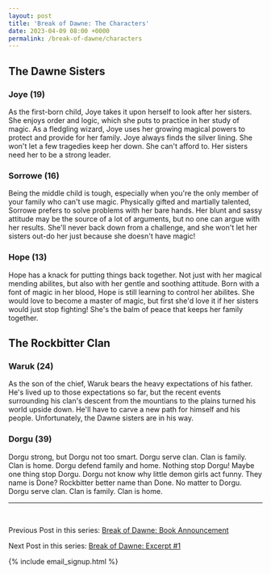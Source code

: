 ```yaml
---
layout: post
title: 'Break of Dawne: The Characters'
date: 2023-04-09 08:00 +0000
permalink: /break-of-dawne/characters
---
```


## The Dawne Sisters

### Joye (19)

As the first-born child, Joye takes it upon herself to look after her sisters. She enjoys order and logic, which she puts to practice in her study of magic. As a fledgling wizard, Joye uses her growing magical powers to protect and provide for her family. Joye always finds the silver lining. She won't let a few tragedies keep her down. She can't afford to. Her sisters need her to be a strong leader.

### Sorrowe (16)

Being the middle child is tough, especially when you're the only member of your family who can't use magic. Physically gifted and martially talented, Sorrowe prefers to solve problems with her bare hands. Her blunt and sassy attitude may be the source of a lot of arguments, but no one can argue with her results. She'll never back down from a challenge, and she won't let her sisters out-do her just because she doesn't have magic!

### Hope (13)

Hope has a knack for putting things back together. Not just with her magical mending abilites, but also with her gentle and soothing attitude. Born with a font of magic in her blood, Hope is still learning to control her abilites. She would love to become a master of magic, but first she'd love it if her sisters would just stop fighting! She's the balm of peace that keeps her family together.

## The Rockbitter Clan

### Waruk (24)

As the son of the chief, Waruk bears the heavy expectations of his father. He's lived up to those expectations so far, but the recent events surrounding his clan's descent from the mountians to the plains turned his world upside down. He'll have to carve a new path for himself and his people. Unfortunately, the Dawne sisters are in his way.

### Dorgu (39)

Dorgu strong, but Dorgu not too smart. Dorgu serve clan. Clan is family. Clan is home. Dorgu defend family and home. Nothing stop Dorgu! Maybe one thing stop Dorgu. Dorgu not know why little demon girls act funny. They name is Done? Rockbitter better name than Done. No matter to Dorgu. Dorgu serve clan. Clan is family. Clan is home.

---

<br />

Previous Post in this series: [Break of Dawne: Book Announcement](/break-of-dawne/book-announcement)

Next Post in this series: [Break of Dawne: Excerpt #1](/break-of-dawne/excerpts/one)

{% include email_signup.html %}
